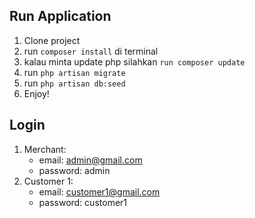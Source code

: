 ## Run Application

1. Clone project
2. run `composer install` di terminal
3. kalau minta update php silahkan `run composer update`
4. run `php artisan migrate`
5. run `php artisan db:seed`
6. Enjoy!


## Login
1. Merchant: 
    - email: admin@gmail.com
    - password: admin
2. Customer 1:
    - email: customer1@gmail.com
    - password: customer1
